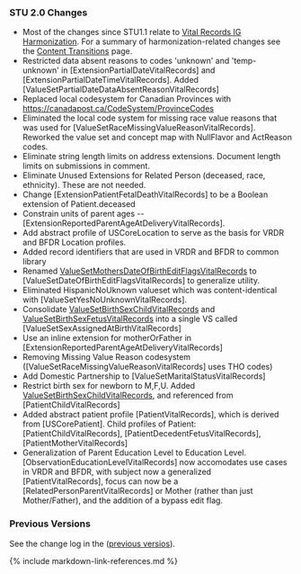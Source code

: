 ### STU 2.0 Changes 
* Most of the changes since STU1.1 relate to [Vital Records IG Harmonization](vr_ig_harmonization.html).  For a summary of harmonization-related changes see  the [Content Transitions](content-transitions.html) page.
* Restricted data absent reasons to codes 'unknown' and 'temp-unknown' in [ExtensionPartialDateVitalRecords] and [ExtensionPartialDateTimeVitalRecords]. Added [ValueSetPartialDateDataAbsentReasonVitalRecords] 
* Replaced local codesystem for Canadian Provinces with https://canadapost.ca/CodeSystem/ProvinceCodes
* Eliminated the local code system for missing race value reasons that was used for [ValueSetRaceMissingValueReasonVitalRecords]. Reworked the value set and concept map with NullFlavor and ActReason codes. 
* Eliminate string length limits on address extensions. Document length limits on submissions in comment.
* Eliminate Unused Extensions for Related Person (deceased, race, ethnicity).  These are not needed.
* Change [ExtensionPatientFetalDeathVitalRecords] to be a Boolean extension of Patient.deceased
* Constrain units of parent ages -- [ExtensionReportedParentAgeAtDeliveryVitalRecords].
* Add abstract profile of USCoreLocation to serve as the basis for VRDR and BFDR Location profiles.
* Added record identifiers that are used in VRDR and BFDR to common library
* Renamed [ValueSetMothersDateOfBirthEditFlagsVitalRecords](https://hl7.org/fhir/us/vr-common-library/2024Jan/ValueSet-ValueSet-mothers-date-of-birth-edit-flags-vr.html) to [ValueSetDateOfBirthEditFlagsVitalRecords] to generalize utility. 
* Eliminated  HispanicNoUknown valueset which was content-identical with [ValueSetYesNoUnknownVitalRecords].
* Consolidate [ValueSetBirthSexChildVitalRecords](https://hl7.org/fhir/us/vr-common-library/2024Jan//ValueSet/ValueSet-birth-sex-child-vr) and [ValueSetBirthSexFetusVitalRecords](https://hl7.org/fhir/us/vr-common-library/2024Jan//ValueSet/ValueSet-birth-sex-fetus-vr) into a single VS called [ValueSetSexAssignedAtBirthVitalRecords]
* Use an inline extension for motherOrFather in [ExtensionReportedParentAgeAtDeliveryVitalRecords]
* Removing Missing Value Reason codesystem ([ValueSetRaceMissingValueReasonVitalRecords] uses THO codes)
* Add Domestic Partnership to [ValueSetMaritalStatusVitalRecords]
* Restrict birth sex for newborn to M,F,U. Added [ValueSetBirthSexChildVitalRecords](https://hl7.org/fhir/us/vr-common-library/2024Jan//ValueSet/ValueSet-birth-sex-child-vr), and referenced from [PatientChildVitalRecords] 
* Added abstract patient profile [PatientVitalRecords], which is derived from [USCorePatient]. Child profiles of Patient: [PatientChildVitalRecords], [PatientDecedentFetusVitalRecords], [PatientMotherVitalRecords] 
* Generalization of Parent Education Level to Education Level. [ObservationEducationLevelVitalRecords] now accomodates use cases in VRDR and BFDR, with subject now a generalized [PatientVitalRecords], focus can now be a [RelatedPersonParentVitalRecords] or Mother (rather than just Mother/Father), and the addition of a bypass edit flag.  


### Previous Versions
See the change log in the ([previous versios](https://hl7.org/fhir/us/vr-common-library/STU1.1/change_log.html)).

{% include markdown-link-references.md %}